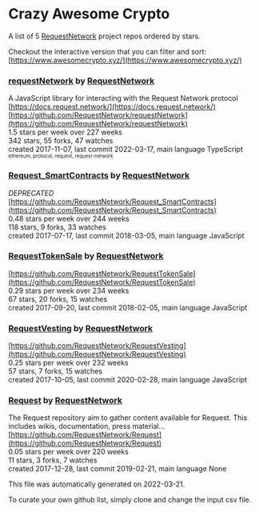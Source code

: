 # Crazy Awesome Crypto
A list of 5 [RequestNetwork](https://github.com/RequestNetwork) project repos ordered by stars.  

Checkout the interactive version that you can filter and sort: 
[https://www.awesomecrypto.xyz/](https://www.awesomecrypto.xyz/)  


### [requestNetwork](https://github.com/RequestNetwork/requestNetwork) by [RequestNetwork](https://github.com/RequestNetwork)  
A JavaScript library for interacting with the Request Network protocol  
[https://docs.request.network/](https://docs.request.network/)  
[https://github.com/RequestNetwork/requestNetwork](https://github.com/RequestNetwork/requestNetwork)  
1.5 stars per week over 227 weeks  
342 stars, 55 forks, 47 watches  
created 2017-11-07, last commit 2022-03-17, main language TypeScript  
<sub><sup>ethereum, protocol, request, request-network</sup></sub>


### [Request_SmartContracts](https://github.com/RequestNetwork/Request_SmartContracts) by [RequestNetwork](https://github.com/RequestNetwork)  
*DEPRECATED*   
[https://github.com/RequestNetwork/Request_SmartContracts](https://github.com/RequestNetwork/Request_SmartContracts)  
0.48 stars per week over 244 weeks  
118 stars, 9 forks, 33 watches  
created 2017-07-17, last commit 2018-03-05, main language JavaScript  


### [RequestTokenSale](https://github.com/RequestNetwork/RequestTokenSale) by [RequestNetwork](https://github.com/RequestNetwork)  
  
[https://github.com/RequestNetwork/RequestTokenSale](https://github.com/RequestNetwork/RequestTokenSale)  
0.29 stars per week over 234 weeks  
67 stars, 20 forks, 15 watches  
created 2017-09-20, last commit 2018-02-05, main language JavaScript  


### [RequestVesting](https://github.com/RequestNetwork/RequestVesting) by [RequestNetwork](https://github.com/RequestNetwork)  
  
[https://github.com/RequestNetwork/RequestVesting](https://github.com/RequestNetwork/RequestVesting)  
0.25 stars per week over 232 weeks  
57 stars, 7 forks, 15 watches  
created 2017-10-05, last commit 2020-02-28, main language JavaScript  


### [Request](https://github.com/RequestNetwork/Request) by [RequestNetwork](https://github.com/RequestNetwork)  
The Request repository aim to gather content available for Request. This includes wikis, documentation, press material...  
[https://github.com/RequestNetwork/Request](https://github.com/RequestNetwork/Request)  
0.05 stars per week over 220 weeks  
11 stars, 3 forks, 7 watches  
created 2017-12-28, last commit 2019-02-21, main language None  


This file was automatically generated on 2022-03-21.  

To curate your own github list, simply clone and change the input csv file.  